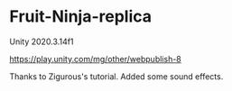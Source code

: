 # Fruit-Ninja-replica
Unity 2020.3.14f1

https://play.unity.com/mg/other/webpublish-8

Thanks to Zigurous's tutorial. Added some sound effects.
